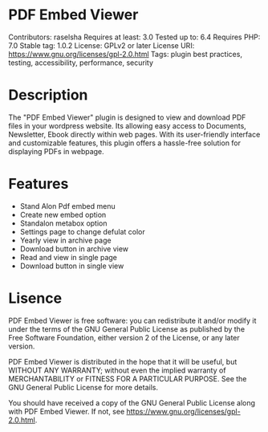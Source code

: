 # PDF Embed Viewer

Contributors:      raselsha
Requires at least: 3.0
Tested up to:      6.4
Requires PHP:      7.0
Stable tag:        1.0.2
License:           GPLv2 or later
License URI:       https://www.gnu.org/licenses/gpl-2.0.html
Tags:              plugin best practices, testing, accessibility, performance, security

# Description
The "PDF Embed Viewer" plugin is designed to view and download PDF files in your wordpress website. Its allowing easy access to Documents, Newsletter, Ebook directly within web pages. With its user-friendly interface and customizable features, this plugin offers a hassle-free solution for displaying PDFs in webpage.

# Features

* Stand Alon Pdf embed menu
* Create new embed option
* Standalon metabox option
* Settings page to change defulat color
* Yearly view in archive page
* Download button in archive view
* Read and view in single page
* Download button in single view

# Lisence

PDF Embed Viewer is free software: you can redistribute it and/or modify
it under the terms of the GNU General Public License as published by
the Free Software Foundation, either version 2 of the License, or
any later version.

PDF Embed Viewer is distributed in the hope that it will be useful,
but WITHOUT ANY WARRANTY; without even the implied warranty of
MERCHANTABILITY or FITNESS FOR A PARTICULAR PURPOSE. See the
GNU General Public License for more details.

You should have received a copy of the GNU General Public License
along with PDF Embed Viewer. If not, see https://www.gnu.org/licenses/gpl-2.0.html.

